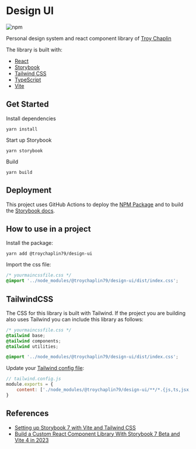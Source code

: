 # Design UI

![npm](https://img.shields.io/npm/v/@troychaplin79/design-ui)

Personal design system and react component library of [Troy Chaplin](https://github.com/troychaplin)

The library is built with:

-   [React](https://reactjs.org/)
-   [Storybook](https://storybook.js.org/)
-   [Tailwind CSS](https://tailwindcss.com/)
-   [TypeScript](https://www.typescriptlang.org/)
-   [Vite](https://vitejs.dev/)

## Get Started

Install dependencies

```
yarn install
```

Start up Storybook

```
yarn storybook
```

Build

```
yarn build
```

## Deployment

This project uses GitHub Actions to deploy the [NPM Package](https://www.npmjs.com/package/@troychaplin79/design-ui) and to build the [Storybook docs](https://troychaplin.github.io/design-ui/).

## How to use in a project

Install the package:

```
yarn add @troychaplin79/design-ui
```

Import the css file:

```css
/* yourmaincssfile.css */
@import '../node_modules/@troychaplin79/design-ui/dist/index.css';
```

## TailwindCSS

The CSS for this library is built with Tailwind. If the project you are building also uses Tailwind you can include this library as follows:

```css
/* yourmaincssfile.css */
@tailwind base;
@tailwind components;
@tailwind utilities;

@import '../node_modules/@troychaplin79/design-ui/dist/index.css';
```

Update your [Tailwind config file](https://tailwindcss.com/docs/configuration):

```javascript
// tailwind.config.js
module.exports = {
    content: ['./node_modules/@troychaplin79/design-ui/**/*.{js,ts,jsx,tsx}'],
}
```

## References

-   [Setting up Storybook 7 with Vite and Tailwind CSS](https://medium.com/kantega/setting-up-storybook-7-with-vite-and-tailwind-css-8e39f4343011)
-   [Build a Custom React Component Library With Storybook 7 Beta and Vite 4 in 2023](https://betterprogramming.pub/build-a-custom-react-component-library-with-storybook-7-beta-and-vite-4-in-2023-c52db4d733c0)
